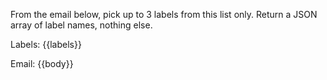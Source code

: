 From the email below, pick up to 3 labels from this list only. Return a JSON array of label names, nothing else.

Labels: {{labels}}

Email:
{{body}}

<!-- 
Available variables:
- {{body}} - Email content (required)
- {{labels}} - Available labels list (required)
- {{subject}} - Email subject line
- {{from}} - Sender's email address
-->